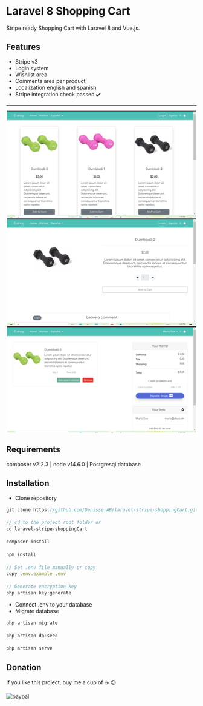 # Laravel 8 Shopping Cart

Stripe ready Shopping Cart with Laravel 8 and Vue.js.

## Features

- Stripe v3
- Login system
- Wishlist area
- Comments area per product
- Localization english and spanish
- Stripe integration check passed :heavy_check_mark:

---

<p align="center">
  <img src="public\images\shop(4).png" width="500" alt="screenshot">
  <img src="public\images\shop(3).png" width="500" alt="screenshot">
  <img src="public\images\shop(2).png" width="500" alt="screenshot">
</p>

## Requirements

composer v2.2.3 | node v14.6.0 | Postgresql database

## Installation

- Clone repository

```javascript
git clone https://github.com/Denisse-AB/laravel-stripe-shoppingCart.git

// cd to the project root folder or
cd laravel-stripe-shoppingCart

composer install

npm install

// Set .env file manually or copy
copy .env.example .env

// Generate encryption key
php artisan key:generate
```

- Connect .env to your database
- Migrate database

```javascript
php artisan migrate

php artisan db:seed

php artisan serve
```

## Donation
If you like this project, buy me a cup of :coffee: :wink:

[![paypal](https://www.paypalobjects.com/en_US/i/btn/btn_donateCC_LG.gif)](https://www.paypal.com/donate?business=263QJ8D5YHR8E&no_recurring=0&item_name=I+believe+in+open+source%2C+but+a+little+donation+will+be+appreciated.+Thanks%21&currency_code=USD)
